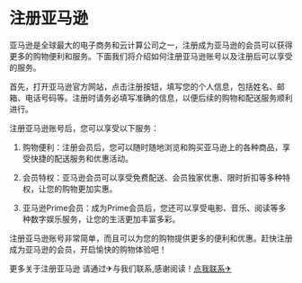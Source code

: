# 注册亚马逊

亚马逊是全球最大的电子商务和云计算公司之一，注册成为亚马逊的会员可以获得更多的购物便利和服务。下面我们将介绍如何注册亚马逊账号以及注册后可以享受的服务。

首先，打开亚马逊官方网站，点击注册按钮，填写您的个人信息，包括姓名、邮箱、电话号码等。注册时请务必填写准确的信息，以便后续的购物和配送服务顺利进行。

注册亚马逊账号后，您可以享受以下服务：

1. 购物便利：注册会员后，您可以随时随地浏览和购买亚马逊上的各种商品，享受快捷的配送服务和优惠活动。

2. 会员特权：亚马逊会员可以享受免费配送、会员独家优惠、限时折扣等多种特权，让您的购物更加实惠。

3. 亚马逊Prime会员：成为Prime会员后，您还可以享受电影、音乐、阅读等多种数字娱乐服务，让您的生活更加丰富多彩。

注册亚马逊账号非常简单，而且可以为您的购物提供更多的便利和优惠。赶快注册成为亚马逊的会员，开启愉快的购物体验吧！

更多关于注册亚马逊 请通过✈与我们联系,感谢阅读！[点我联系✈](https://web.k02.cc)